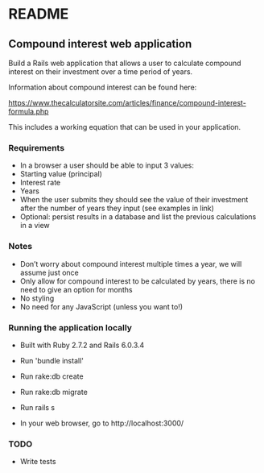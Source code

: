 # README

## Compound interest web application

Build a Rails web application that allows a user to calculate compound interest on their investment over a time period of years.

Information about compound interest can be found here:

https://www.thecalculatorsite.com/articles/finance/compound-interest-formula.php

This includes a working equation that can be used in your application.

### Requirements
- In a browser a user should be able to input 3 values:
- Starting value (principal)
- Interest rate
- Years
- When the user submits they should see the value of their investment after the
number of years they input (see examples in link)
- Optional: persist results in a database and list the previous calculations in a view

### Notes
- Don’t worry about compound interest multiple times a year, we will assume just once
- Only allow for compound interest to be calculated by years, there is no need to give
an option for months
- No styling
- No need for any JavaScript (unless you want to!)

### Running the application locally
- Built with Ruby 2.7.2 and Rails 6.0.3.4

- Run 'bundle install'

- Run rake:db create

- Run rake:db migrate

- Run rails s

- In your web browser, go to http://localhost:3000/

### TODO
- Write tests

